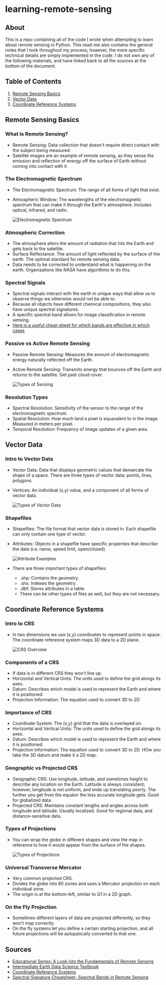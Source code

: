# learning-remote-sensing

## About
This is a repo containing all of the code I wrote when attempting to learn about remote sensing in Python. This read-me also contains the general notes that I took throughout my process; however, the more specific technical details are simply implemented in the code. I do not own any of the following materials, and have linked back to all the sources at the bottom of the document.

## Table of Contents
  1. [Remote Sensing Basics](https://github.com/kamalnarra/learning-remote-sensing/edit/main/README.md#remote-sensing-basics)
  2. [Vector Data](https://github.com/kamalnarra/learning-remote-sensing/edit/main/README.md#vector-data)
  3. [Coordinate Reference Systems](https://github.com/kamalnarra/learning-remote-sensing#coordinate-reference-systems)

## Remote Sensing Basics

  ### What Is Remote Sensing?
  - Remote Sensing: Data collection that doesn't require direct contact with the subject being measured.
  - Satellite images are an example of remote sensing, as they sense the emission and reflection of energy off the surface of Earth without coming into contact with it.

  ### The Electromagnetic Spectrum
  - The Electromagnetic Spectrum: The range of all forms of light that exist.
  - Atmospheric Window: The wavelengths of the electromagnetic spectrum that can make it through the Earth's atmosphere. Includes optical, infrared, and radio.

    ![Electromagnetic Spectrum](https://blog.descarteslabs.com/hs-fs/hubfs/Visible_Spectrum_web.jpg?width=690&name=Visible_Spectrum_web.jpg)

  ### Atmospheric Correction
  - The atmosphere alters the amount of radiation that hits the Earth and gets back to the satellite.
  - Surface Reflectance: The amount of light reflected by the surface of the earth. The optimal standard for remote sensing data. 
  - Data needs to be corrected to understand what is happening on the earth. Organizations like NASA have algorithms to do this.

  ### Spectral Signals
  - Spectral signals interact with the earth in unique ways that allow us to observe things we otherwise would not be able to.
  - Because all objects have different chemical compositions, they also have unique spectral signatures.
  - A specific spectral band allows for image classification in remote sensing.
  - [Here is a useful cheat-sheet for which bands are effective in which cases](https://gisgeography.com/spectral-signature/)

  ### Passive vs Active Remote Sensing
  - Passive Remote Sensing: Measures the amount of electromagnetic energy naturally reflected off the Earth.
  - Active Remote Sensing: Transmits energy that bounces off the Earth and returns to the satellite. Get past cloud cover.

    ![Types of Sensing](https://blog.descarteslabs.com/hs-fs/hubfs/Passive%20vs%20Active%20Remote%20Sensing.png?width=1030&name=Passive%20vs%20Active%20Remote%20Sensing.png)

  ### Resolution Types
  - Spectral Resolution: Sensitivity of the sensor to the range of the electromagnetic spectrum.
  - Spatial Resolution: How much land a pixel is equavalent to in the image. Measured in meters per pixel.
  - Temporal Resolution: Frequency of image updates of a given area.

## Vector Data

  ### Intro to Vector Data
  - Vector Data: Data that displays geometric values that demarcate the shape of a space. There are three types of vector data: points, lines, polygons.
  - Vertices: An individual (x,y) value, and a component of all forms of vector data.
    
    ![Types of Vector Data](https://www.earthdatascience.org/images/earth-analytics/spatial-data/points-lines-polygons-vector-data-types.png) 

  ### Shapefiles
  - Shapefiles: The file format that vector data is stored in. Each shapefile can only contain one type of vector.
  - Attributes: Objects in a shapefile have specific properties that describe the data (i.e: name, speed limit, open/closed).
  
    ![Attribute Examples](https://www.earthdatascience.org/images/earth-analytics/spatial-data/spatial-attribute-tables.png)
    
  - There are three important types of shapefiles: 
    - .shp: Contains the geometry.
    - .shx: Indexes the geometry.
    - .dbf: Stores attributes in a table.
    - There can be other types of files as well, but they are not necessary.

## Coordinate Reference Systems

  ### Intro to CRS
  - In two dimensions we use (x,y) coordinates to represent points in space. The coordinate reference system maps 3D data to a 2D plane.
 
    ![CRS Overview](https://www.earthdatascience.org/images/earth-analytics/spatial-data/what-is-a-crs.png)
    
  ### Components of a CRS
  - If data is in different CRS they won't line up.
  - Horizontal and Vertical Units: The units used to define the grid alongs its axes.
  - Datum: Describes which model is used to represent the Earth and where it is positioned.
  - Projection Information: The equation used to convert 3D to 2D
  
  ### Importance of CRS
  - Coordinate System: The (x,y) grid that the data is overlayed on.
  - Horizontal and Vertical Units: The units used to define the grid alongs its axes.
  - Datum: Describes which model is used to represent the Earth and where it is positioned.
  - Projection Information: The equation used to convert 3D to 2D. HOw you take the 3D datum and make it a 2D map.
  
  ### Geographic vs Projected CRS
  - Geographic CRS: Use longitude, latitude, and sometimes height to describe any location on the Earth. Latitude is always consistent; however, longitude is not uniform, and     ends up translating poorly. The further you get from the equator the less accurate longitude gets. Good for globalized data.
  - Projected CRS: Maintains constant lengths and angles across both longitude and latitude. Usually localized. Good for regional data, and distance-sensitive data.
 
  ### Types of Projections
  - You can wrap the globe in different shapes and view the map in reference to how it would appear from the surface of the shapes.
  
    ![Types of Projections](https://docs.qgis.org/3.16/en/_images/projection_families.png)
  
  ### Universal Transverse Mercator
  - Very common projected CRS.
  - Divides the globe into 60 zones and uses a Mercator projection on each individual zone.
  - The origin is at the bottom-left, similar to Q1 in a 2D graph.


  ### On the Fly Projection
  - Sometimes different layers of data are projected differently, so they won't map correctly.
  - On the fly systems let you define a certain starting projection, and all future projections will be autopatically converted to that one.

## Sources
  - [Educational Series: A Look into the Fundamentals of Remote Sensing](https://blog.descarteslabs.com/a-look-into-the-fundamentals-of-remote-sensing)
  - [Intermediate Earth Data Science Textbook](https://www.earthdatascience.org/courses/use-data-open-source-python/)
  - [Coordinate Reference Systems](https://docs.qgis.org/3.16/en/docs/gentle_gis_introduction/coordinate_reference_systems.html)
  - [Spectral Signature Cheatsheet- Spectral Bands in Remote Sensing](https://gisgeography.com/spectral-signature/)

